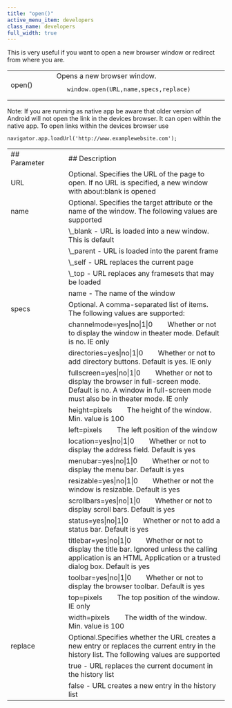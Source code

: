 ```yaml
---
title: "open()"
active_menu_item: developers
class_name: developers
full_width: true
---
```



This is very useful if you want to open a new browser window or redirect from where you are.

<table>
<tr>
<td width="142">
open()

</td>
<td width="15">
</td>
<td width="723">
Opens a new browser window.

       window.open(URL,name,specs,replace)
      

</td>
</tr>
</table>

Note: If you are running as native app be aware that older version of Android will not open the link in the devices browser. It can open within the native app. To open links within the devices browser use

    navigator.app.loadUrl('http://www.examplewebsite.com');
   

<table>
<tr>
<td width="142">
## Parameter

</td>
<td width="15">
</td>
<td width="723">
## Description

</td>
</tr>
<tr>
<td width="142">
URL

</td>
<td width="15">
</td>
<td width="723">
Optional. Specifies the URL of the page to open. If no URL is specified, a new window with about:blank is opened

</td>
</tr>
<tr>
<td width="142">
name

</td>
<td width="15">
</td>
<td width="723">
Optional. Specifies the target attribute or the name of the window. The following values are supported

</td>
</tr>
<tr>
<td width="142">
</td>
<td width="15">
</td>
<td width="723">
\_blank - URL is loaded into a new window. This is default

</td>
</tr>
<tr>
<td width="142">
</td>
<td width="15">
</td>
<td width="723">
\_parent - URL is loaded into the parent frame

</td>
</tr>
<tr>
<td width="142">
</td>
<td width="15">
</td>
<td width="723">
\_self - URL replaces the current page

</td>
</tr>
<tr>
<td width="142">
</td>
<td width="15">
</td>
<td width="723">
\_top - URL replaces any framesets that may be loaded

</td>
</tr>
<tr>
<td width="142">
</td>
<td width="15">
</td>
<td width="723">
name - The name of the window

</td>
</tr>
<tr>
<td width="142">
specs

</td>
<td width="15">
</td>
<td width="723">
Optional. A comma-separated list of items. The following values are supported:

</td>
</tr>
<tr>
<td width="142">
</td>
<td width="15">
</td>
<td width="723">
channelmode=yes|no|1|0        Whether or not to display the window in theater mode. Default is no. IE only

</td>
</tr>
<tr>
<td width="142">
</td>
<td width="15">
</td>
<td width="723">
directories=yes|no|1|0        Whether or not to add directory buttons. Default is yes. IE only

</td>
</tr>
<tr>
<td width="142">
</td>
<td width="15">
</td>
<td width="723">
fullscreen=yes|no|1|0        Whether or not to display the browser in full-screen mode. Default is no. A window in full-screen mode must also be in theater mode. IE only

</td>
</tr>
<tr>
<td width="142">
</td>
<td width="15">
</td>
<td width="723">
height=pixels        The height of the window. Min. value is 100

</td>
</tr>
<tr>
<td width="142">
</td>
<td width="15">
</td>
<td width="723">
left=pixels        The left position of the window

</td>
</tr>
<tr>
<td width="142">
</td>
<td width="15">
</td>
<td width="723">
location=yes|no|1|0        Whether or not to display the address field. Default is yes

</td>
</tr>
<tr>
<td width="142">
</td>
<td width="15">
</td>
<td width="723">
menubar=yes|no|1|0        Whether or not to display the menu bar. Default is yes

</td>
</tr>
<tr>
<td width="142">
</td>
<td width="15">
</td>
<td width="723">
resizable=yes|no|1|0        Whether or not the window is resizable. Default is yes

</td>
</tr>
<tr>
<td width="142">
</td>
<td width="15">
</td>
<td width="723">
scrollbars=yes|no|1|0        Whether or not to display scroll bars. Default is yes

</td>
</tr>
<tr>
<td width="142">
</td>
<td width="15">
</td>
<td width="723">
status=yes|no|1|0        Whether or not to add a status bar. Default is yes

</td>
</tr>
<tr>
<td width="142">
</td>
<td width="15">
</td>
<td width="723">
titlebar=yes|no|1|0        Whether or not to display the title bar. Ignored unless the calling application is an HTML Application or a trusted dialog box. Default is yes

</td>
</tr>
<tr>
<td width="142">
</td>
<td width="15">
</td>
<td width="723">
toolbar=yes|no|1|0        Whether or not to display the browser toolbar. Default is yes

</td>
</tr>
<tr>
<td width="142">
</td>
<td width="15">
</td>
<td width="723">
top=pixels        The top position of the window. IE only

</td>
</tr>
<tr>
<td width="142">
</td>
<td width="15">
</td>
<td width="723">
width=pixels        The width of the window. Min. value is 100

</td>
</tr>
<tr>
<td width="142">
replace

</td>
<td width="15">
</td>
<td width="723">
Optional.Specifies whether the URL creates a new entry or replaces the current entry in the history list. The following values are supported

</td>
</tr>
<tr>
<td width="142">
</td>
<td width="15">
</td>
<td width="723">
true - URL replaces the current document in the history list

</td>
</tr>
<tr>
<td width="142">
</td>
<td width="15">
</td>
<td width="723">
false - URL creates a new entry in the history list

</td>
</tr>
</table>
